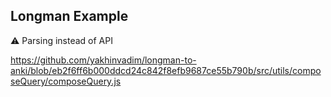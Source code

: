 ## Longman Example

:warning: Parsing instead of API

https://github.com/yakhinvadim/longman-to-anki/blob/eb2f6ff6b000ddcd24c842f8efb9687ce55b790b/src/utils/composeQuery/composeQuery.js
